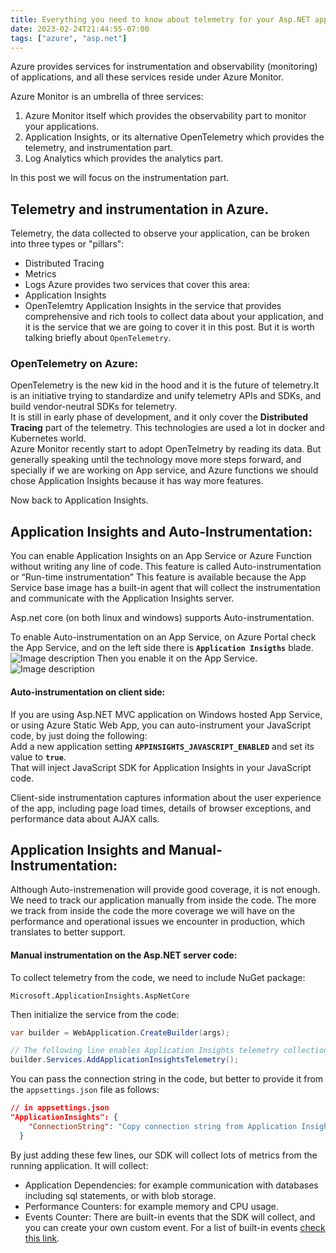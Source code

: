 ```yaml
---
title: Everything you need to know about telemetry for your Asp.NET application on Azure.
date: 2023-02-24T21:44:55-07:00
tags: ["azure", "asp.net"]
---
```

Azure provides services for instrumentation and observability (monitoring) of applications, and all these services reside under Azure Monitor.  

Azure Monitor is an umbrella of three services:  
1. Azure Monitor itself which provides the observability part to monitor your applications.
2. Application Insights, or its alternative OpenTelemetry which provides the telemetry, and instrumentation part.
3. Log Analytics which provides the analytics part.  

In this post we will focus on the instrumentation part.

## Telemetry and instrumentation in Azure.
Telemetry, the data collected to observe your application, can be broken into three types or "pillars":  
* Distributed Tracing
* Metrics
* Logs
Azure provides two services that cover this area:  
* Application Insights
* OpenTelemtry
Application Insights in the service that provides comprehensive and rich tools to collect data about your application, and it is the service that we are going to cover it in this post. But it is worth talking briefly about `OpenTelemetry`.  

### OpenTelemetry on Azure:
OpenTelemetry is the new kid in the hood and it is the future of telemetry.It is an initiative trying to standardize and unify telemetry APIs and SDKs, and build vendor-neutral SDKs for telemetry.  
It is still in early phase of development, and it only cover the **Distributed Tracing** part of the telemetry. 
This technologies are used a lot in docker and Kubernetes world.  
Azure Monitor recently start to adopt OpenTelmetry by reading its data. But generally speaking until the technology move more steps forward, and specially if we are working on App service, and Azure functions we should chose Application Insights because it has way more features.  

Now back to Application Insights.  

## Application Insights and Auto-Instrumentation:
You can enable Application Insights on an App Service or Azure Function without writing any line of code.
This feature is called Auto-instrumentation or “Run-time instrumentation”
This feature is available because the App Service base image has a built-in agent that will collect the instrumentation and communicate with the Application Insights server.

Asp.net core (on both linux and windows) supports Auto-instrumentation.

To enable Auto-instrumentation on an App Service, on Azure Portal check the App Service, and on the left side there is **`Application Insigths`** blade.  
![Image description](https://dev-to-uploads.s3.amazonaws.com/uploads/articles/eflexlh7m9gd41lkpwv1.png)
Then you enable it on the App Service.
![Image description](https://dev-to-uploads.s3.amazonaws.com/uploads/articles/opsn6eio4ylbu2w9pxfd.png)

#### Auto-instrumentation on client side:
If you are using Asp.NET MVC application on Windows hosted App Service, or using Azure Static Web App, you can auto-instrument your JavaScript code, by just doing the following:  
Add a new application setting **`APPINSIGHTS_JAVASCRIPT_ENABLED`** and set its value to **`true`**.  
That will inject JavaScript SDK for Application Insights in your JavaScript code.  
 
Client-side instrumentation captures information about the user experience of the app, including page load times, details of browser exceptions, and performance data about AJAX calls. 

## Application Insights and Manual-Instrumentation:
Although Auto-instremenation will provide good coverage, it is not enough.
We need to track our application manually from inside the code.
The more we track from inside the code the more coverage we will have on the performance and operational issues we encounter in production, which translates to better support.

#### Manual instrumentation on the Asp.NET server code:  
To collect telemetry from the code, we need to include NuGet package:  
```
Microsoft.ApplicationInsights.AspNetCore
```
Then initialize the service from the code:  

```csharp
var builder = WebApplication.CreateBuilder(args);

// The following line enables Application Insights telemetry collection.
builder.Services.AddApplicationInsightsTelemetry();
```

You can pass the connection string in the code, but better to provide it from the `appsettings.json` file as follows:

```json
// in appsettings.json
"ApplicationInsights": {
    "ConnectionString": "Copy connection string from Application Insights Resource Overview"
  }
```

By just adding these few lines, our SDK will collect lots of metrics from the running application. It will collect:  

* Application Dependencies: for example communication with databases including sql statements, or with blob storage.
* Performance Counters: for example memory and CPU usage.
* Events Counter: There are built-in events that the SDK will collect, and you can create your own custom event. For a list of built-in events [check this link](https://learn.microsoft.com/en-us/azure/azure-monitor/app/eventcounters).

